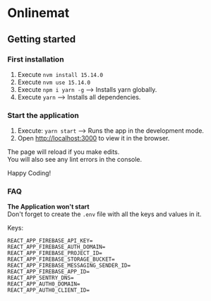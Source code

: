 # Onlinemat

## Getting started

### First installation

1. Execute `nvm install 15.14.0`
2. Execute `nvm use 15.14.0`
3. Execute `npm i yarn -g` --> Installs yarn globally.
4. Execute `yarn` --> Installs all dependencies.


### Start the application

1. Execute: `yarn start` --> Runs the app in the development mode.
2. Open [http://localhost:3000](http://localhost:3000) to view it in the browser.

The page will reload if you make edits.<br />
You will also see any lint errors in the console.

Happy Coding!


### FAQ

**The Application won't start**  
Don't forget to create the `.env` file with all the keys and values in it.

Keys:  
```
REACT_APP_FIREBASE_API_KEY=
REACT_APP_FIREBASE_AUTH_DOMAIN=
REACT_APP_FIREBASE_PROJECT_ID=
REACT_APP_FIREBASE_STORAGE_BUCKET=
REACT_APP_FIREBASE_MESSAGING_SENDER_ID=
REACT_APP_FIREBASE_APP_ID=
REACT_APP_SENTRY_DNS=
REACT_APP_AUTH0_DOMAIN=
REACT_APP_AUTH0_CLIENT_ID=
```